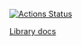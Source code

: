 [![Actions Status](https://github.com/lovezah/library/workflows/verify/badge.svg)](https://github.com/lovezah/library/actions)

 [Library docs](https://lovezah.github.io/library/)